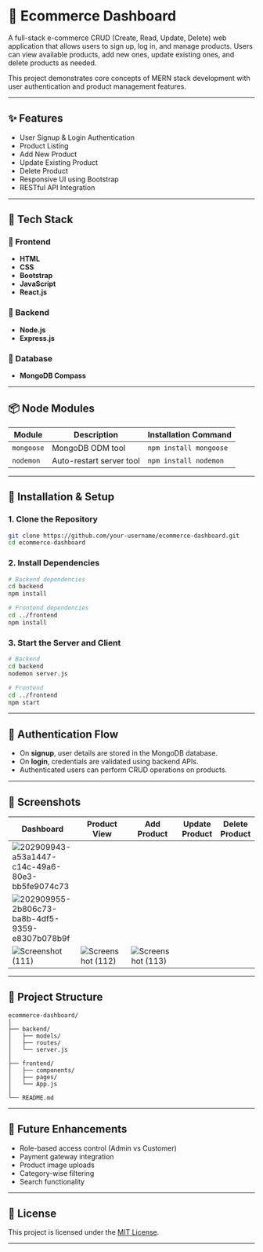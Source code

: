 # 🛒 Ecommerce Dashboard

A full-stack e-commerce CRUD (Create, Read, Update, Delete) web application that allows users to sign up, log in, and manage products. Users can view available products, add new ones, update existing ones, and delete products as needed.

This project demonstrates core concepts of MERN stack development with user authentication and product management features.

---

## ✨ Features

* User Signup & Login Authentication
* Product Listing
* Add New Product
* Update Existing Product
* Delete Product
* Responsive UI using Bootstrap
* RESTful API Integration

---

## 🧩 Tech Stack

### 🔹 Frontend

* **HTML**
* **CSS**
* **Bootstrap**
* **JavaScript**
* **React.js**

### 🔹 Backend

* **Node.js**
* **Express.js**

### 🔹 Database

* **MongoDB Compass**

---

## 📦 Node Modules

| Module     | Description              | Installation Command   |
| ---------- | ------------------------ | ---------------------- |
| `mongoose` | MongoDB ODM tool         | `npm install mongoose` |
| `nodemon`  | Auto-restart server tool | `npm install nodemon`  |

---

## 🚀 Installation & Setup

### 1. Clone the Repository

```bash
git clone https://github.com/your-username/ecommerce-dashboard.git
cd ecommerce-dashboard
```

### 2. Install Dependencies

```bash
# Backend dependencies
cd backend
npm install

# Frontend dependencies
cd ../frontend
npm install
```

### 3. Start the Server and Client

```bash
# Backend
cd backend
nodemon server.js

# Frontend
cd ../frontend
npm start
```

---

## 🔐 Authentication Flow

* On **signup**, user details are stored in the MongoDB database.
* On **login**, credentials are validated using backend APIs.
* Authenticated users can perform CRUD operations on products.

---

## 📸 Screenshots

| Dashboard                                                                                                                   | Product View                                                                                                                | Add Product                                                                                                                 | Update Product                                                                                                              | Delete Product                                                                                                              |
| --------------------------------------------------------------------------------------------------------------------------- | --------------------------------------------------------------------------------------------------------------------------- | --------------------------------------------------------------------------------------------------------------------------- | --------------------------------------------------------------------------------------------------------------------------- | --------------------------------------------------------------------------------------------------------------------------- |
| ![202909943-a53a1447-c14c-49a6-80e3-bb5fe9074c73](https://github.com/user-attachments/assets/d2e44bac-044e-4a88-8260-b79fec6ce22c)
 | ![202909955-2b806c73-ba8b-4df5-9359-e8307b078b9f](https://github.com/user-attachments/assets/0c04a9ac-e4c5-4dc3-993b-ca47ad3f4fb7)
 | ![Screenshot (111)](https://user-images.githubusercontent.com/107697534/202910144-0ffe8b56-7e7b-4c35-9189-018a37a94bd3.png) | ![Screenshot (112)](https://user-images.githubusercontent.com/107697534/202910154-c716426d-840f-4f7b-814c-aeea65f3a80a.png) | ![Screenshot (113)](https://user-images.githubusercontent.com/107697534/202910162-a6370804-eb35-40e4-a6a1-059604338484.png) |

---

## 📁 Project Structure

```
ecommerce-dashboard/
│
├── backend/
│   ├── models/
│   ├── routes/
│   └── server.js
│
├── frontend/
│   ├── components/
│   ├── pages/
│   └── App.js
│
└── README.md
```

---

## 📌 Future Enhancements

* Role-based access control (Admin vs Customer)
* Payment gateway integration
* Product image uploads
* Category-wise filtering
* Search functionality

---


## 📃 License

This project is licensed under the [MIT License](LICENSE).

---
